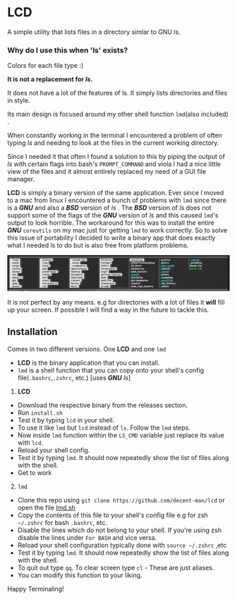 # LCD

A simple utility that lists files in a directory simlar to GNU ls.

### Why do I use this when 'ls' exists?

Colors for each file type :)

**It is not a replacement for _ls_.**

It does not have a lot of the features of ls. It simply lists directories and files in style.

Its main design is focused around my other shell function `lmd`(also included) .

When constantly working in the terminal I encountered a problem of often typing _ls_ and needing to look at the files in the current working directory.

Since I needed it that often I found a solution to this by piping the output of _ls_ with certain flags into bash's `PROMPT_COMMAND` and viola I had a nice little view of the files 
and it almost entirely replaced my need of a GUI file manager.

**LCD** is simply a binary version of the same application. Ever since I moved to a mac from linux I encountered a bunch of problems with `lmd` since there is a _**GNU**_ and also a _**BSD**_ version of _ls_ .
The _**BSD**_ version of _ls_ does not support some of the flags of the _**GNU**_ version of _ls_ and this caused `lmd`'s output to look horrible.
The workaround for this was to install the entire _**GNU**_ `coreutils` on my mac just  for getting `lmd` to work correctly.
So to solve this issue of portability I decided to write a binary app that does exactly what I needed ls to do but is also free from platform problems.

![lcd](https://raw.githubusercontent.com/decent-man/lcd/v0.1/scrot/lcd.png)

It is not perfect by any means. e.g for directories with a lot of files it **will** fill up your screen. If possible I will find a way in the future to tackle this.

## Installation

Comes in two different versions. One **LCD** and one `lmd`
- **LCD** is the binary application that you can install.
- `lmd` is a shell function that you can copy onto your shell's config file(`.bashrc`,`.zshrc`, etc.) [uses _**GNU** ls_]

1. **LCD**
  - Download the respective binary from the releases section.
  - Run `install.sh`
  - Test it by typing `lcd` in your shell.
  - To use it like `lmd` but `lcd` instead of `ls`. Follow the `lmd` steps.
  - Now inside `lmd` function within the `LS_CMD` variable just replace its value with `lcd`.
  - Reload your shell config.
  - Test it by typing `lmd`. It should now repeatedly show the list of files along with the shell.
  - Get to work
2. `lmd`
  - Clone this repo using `git clone https://github.com/decent-man/lcd` or open the file [lmd.sh](https://github.com/decent-man/lcd/blob/central/lmd.sh)
  - Copy the contents of this file to your shell's config file e.g for zsh `~/.zshrc` for bash `.bashrc`, etc.
  - Disable the lines which do not belong to your shell. If you're using zsh disable the lines under `For BASH` and vice versa.
  - Reload your shell configuration typically done with `source ~/.zshrc` ,etc
  - Test it by typing `lmd`. It should now repeatedly show the list of files along with the shell.
  - To quit out type `qq`. To clear screen type `cl` - These are just aliases.
  - You can modify this function to your liking.

Happy Terminaling!
